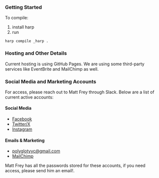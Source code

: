 ### Getting Started

To compile:

1. install harp
1. run

`harp compile _harp . `

### Hosting and Other Details

Current hosting is using GitHub Pages. We are using some third-party services like EventBrite and MailChimp as well.

### Social Media and Marketing Accounts

For access, please reach out to Matt Frey through Slack. Below are a list of current active accounts:

#### Social Media

- [Facebook](https://www.facebook.com/profile.php?id=61554151860042)
- [Twitter/X](https://twitter.com/PolyglotYy24112)
- [Instagram](https://instagram.com/polyglotyyc?igshid=NGVhN2U2NjQ0Yg==)

#### Emails & Marketing

- polyglotyyc@gmail.com
- [MailChimp](https://mailchimp.com)

Matt Frey has all the passwords stored for these accounts, if you need access, please send him an email!.
